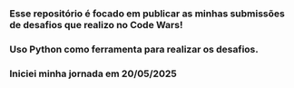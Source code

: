 ### Esse repositório é focado em publicar as minhas submissões de desafios que realizo no Code Wars!

### Uso Python como ferramenta para realizar os desafios.

### Iniciei minha jornada em 20/05/2025
